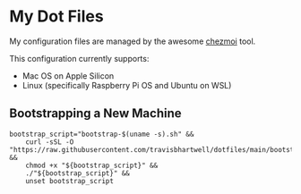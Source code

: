# My Dot Files

My configuration files are managed by the awesome [chezmoi](https://www.chezmoi.io/) tool.

This configuration currently supports:
- Mac OS on Apple Silicon
- Linux (specifically Raspberry Pi OS and Ubuntu on WSL)

## Bootstrapping a New Machine

``` shell
bootstrap_script="bootstrap-$(uname -s).sh" &&
    curl -sSL -O "https://raw.githubusercontent.com/travisbhartwell/dotfiles/main/bootstrap/${bootstrap_script}" &&
    chmod +x "${bootstrap_script}" &&
    ./"${bootstrap_script}" &&
    unset bootstrap_script
```
